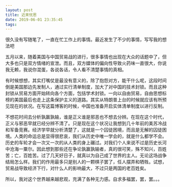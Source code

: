 ```yaml
---
layout: post
title: 近来忧思
date: 2019-06-01 23:35:45
tags:
---
```


很久没有写随笔了，一直在忙工作上的事情。最近发生了不少的事情，写写我的想法吧
<!--more-->
五月以来，随着美国与中国贸易战的进行，很多事情也出现在大众的话题中了，但大多也只是双方情绪的宣泄。而且，双方媒体的偏向性导致火药味一直很大，你说我无赖，我说你混蛋，各说各话，令人看不清楚事情的真相。

有时候想想，其实打嘴仗是最没有意义的，除了抱怨对方，能干什么呢，这段时间倒是美国那边先发制人，通过实行清单制度，加大了对中国的技术封锁。而且这种封锁从贸易方面开始转向各个方面，包括学术封锁。一向以自由贸易，自由思想标榜的美国最后也走上这条保护主义的道路。其实从特朗普上台的时候就应该有所预见现在的状况。在写这篇博客的时候，中国也准备开启实体清单制度以进行反制。

不想花时间去分析孰赢孰输，谁是正义谁是邪恶也不想去分辨。在现在这个时代，正义与邪恶早就已经分辨不清了。只是现在这个状况让我想到几十年前的美苏冷战和军备竞赛。经济学早就分析清楚了，这就是一个囚徒困境，而且是无解的囚徒困境。人类的命运总是显得很悲哀，我们从历史中唯一学会的，就是什么都学不会。历史的车轮才会一次又一次的从人类的身上碾过。对我们个人来说不过是历史长河中沧海一粟尔。因此想到那些还在争论孰赢孰输者，真的很可笑，殊不知兴，百姓苦；亡，百姓苦。过了几天好日子，就真以为自己成了世界的主人。无论这场战争结局怎么样。我们的作用最多只是别人的一颗棋子罢了，任人摆弄和牺牲。试想，贸易战导致经济下行，对什么人的影响最大，不过只是两国的老百姓矣。

所以，我对这个世界越来越悲观，充满了各种无力感。自求多福罢，罢，罢。。。